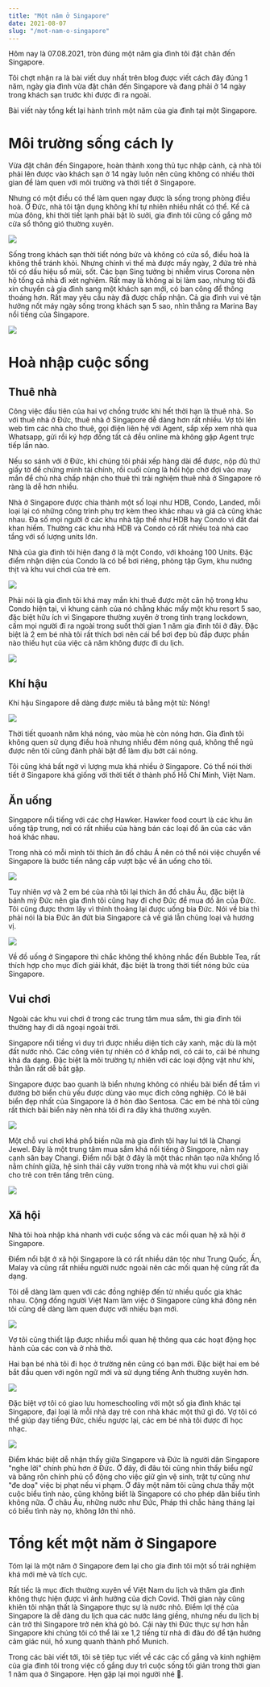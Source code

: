 ```yaml
---
title: "Một năm ở Singapore"
date: 2021-08-07
slug: "/mot-nam-o-singapore"
---
```


Hôm nay là 07.08.2021, tròn đúng một năm gia đình tôi đặt chân đến Singapore.

Tôi chợt nhận ra là bài viết duy nhất trên blog được viết cách đây đúng 1 năm, ngày gia đình vừa đặt chân đến Singapore và đang phải ở 14 ngày trong khách sạn trước khi được đi ra ngoài.

Bài viết này tổng kết lại hành trình một năm của gia đình tại một Singapore.

# Môi trường sống cách ly

Vừa đặt chân đến Singapore, hoàn thành xong thủ tục nhập cảnh, cả nhà tôi phải lên được vào khách sạn ở 14 ngày luôn nên cũng không có nhiều thời gian để làm quen với môi trường và thời tiết ở Singapore.

Nhưng có một điều có thể làm quen ngay được là sống trong phòng điều hoà. Ở Đức, nhà tôi tận dụng không khí tự nhiên nhiều nhất có thể. Kể cả mùa đông, khi thời tiết lạnh phải bật lò sưởi, gia đình tôi cũng cố gắng mở cửa sổ thông gió thường xuyên.

![](iso1.jpeg)

Sống trong khách sạn thời tiết nóng bức và không có cửa sổ, điều hoà là không thể tránh khỏi. Nhưng chính vì thế mà được mấy ngày, 2 đứa trẻ nhà tôi có dấu hiệu sổ mũi, sốt. Các bạn Sing tưởng bị nhiễm virus Corona nên hộ tống cả nhà đi xét nghiệm. Rất may là không ai bị làm sao, nhưng tôi đã xin chuyển cả gia đình sang một khách sạn mới, có ban công để thông thoáng hơn. Rất may yêu cầu này đã được chấp nhận. Cả gia đình vui vẻ tận hưởng nốt máy ngày sống trong khách sạn 5 sao, nhìn thẳng ra Marina Bay nổi tiếng của Singapore.

![](iso2.jpeg)

# Hoà nhập cuộc sống

## Thuê nhà

Công việc đầu tiên của hai vợ chồng trước khi hết thời hạn là thuê nhà. So với thuê nhà ở Đức, thuê nhà ở Singapore dễ dàng hơn rất nhiều. Vợ tôi lên web tìm các nhà cho thuê, gọi điện liên hệ với Agent, sắp xếp xem nhà qua Whatsapp, gửi rồi ký hợp đồng tất cả đều online mà không gặp Agent trực tiếp lần nào. 

Nếu so sánh với ở Đức, khi chúng tôi phải xếp hàng dài để được, nộp đủ thứ giấy tờ để chứng mình tài chính, rồi cuối cùng là hồi hộp chờ đợi vào may mắn để chủ nhà chấp nhận cho thuê thì trải nghiệm thuê nhà ở Singapore rõ ràng là dễ hơn nhiều.

Nhà ở Singapore được chia thành một số loại như HDB, Condo, Landed, mỗi loại lại có những công trình phụ trợ kèm theo khác nhau và giá cả cũng khác nhau. Đa số mọi người ở các khu nhà tập thể như HDB hay Condo vì đất đai khan hiếm. Thường các khu nhà HDB và Condo có rất nhiều toà nhà cao tầng với số lượng units lớn.

Nhà của gia đình tôi hiện đang ở là một Condo, với khoảng 100 Units. Đặc điểm nhận diện của Condo là có bể bơi riêng, phòng tập Gym, khu nướng thịt và khu vui chơi của trẻ em. 

![](lanai.jpeg)

Phải nói là gia đình tôi khá may mắn khi thuê được một căn hộ trong khu Condo hiện tại, vì khung cảnh của nó chẳng khác mấy một khu resort 5 sao, đặc biệt hữu ích vì Singapore thường xuyên ở trong tình trạng lockdown, cấm mọi người đi ra ngoài trong suốt thời gian 1 năm gia đình tôi ở đây. Đặc biệt là 2 em bé nhà tôi rất thích bơi nên cái bể bơi đẹp bù đắp được phần nào thiếu hụt của việc cả năm không được đi du lịch.

![](lanai2.jpeg)

## Khí hậu

Khí hậu Singapore dễ dàng được miêu tả bằng một từ: Nóng!

![](sun.jpeg)

Thời tiết quoanh năm khá nóng, vào mùa hè còn nóng hơn. Gia đình tôi không quen sử dụng điều hoà nhưng nhiều đêm nóng quá, không thể ngủ được nên tôi cũng đành phải bật để làm dịu bớt cái nóng.

Tôi cũng khá bất ngờ vì lượng mưa khá nhiều ở Singapore. Có thể nói thời tiết ở Singapore khá giống với thời tiết ở thành phố Hồ Chí Minh, Việt Nam.

## Ăn uống

Singapore nổi tiếng với các chợ Hawker. Hawker food court là các khu ăn uống tập trung, nơi có rất nhiều của hàng bán các loại đồ ăn của các văn hoá khác nhau.

Trong nhà có mỗi mình tôi thích ăn đồ châu Á nên có thể nói việc chuyển về Singapore là bước tiến nâng cấp vượt bậc về ăn uống cho tôi. 

![](eating.jpeg)

Tuy nhiên vợ và 2 em bé của nhà tôi lại thích ăn đồ châu Âu, đặc biệt là bánh mỳ Đức nên gia đình tôi cũng hay đi chợ Đức để mua đồ ăn của Đức. Tôi cũng được thơm lây vì thỉnh thoảng lại được uống bia Đức. Nói về bia thì phải nói là bia Đức ăn đứt bia Singapore cả về giá lẫn chủng loại và hương vị. 

![](german.jpeg)

Về đồ uống ở Singapore thì chắc không thể không nhắc đến Bubble Tea, rất thích hợp cho mục đích giải khát, đặc biệt là trong thời tiết nóng bức của Singapore.

## Vui chơi

Ngoài các khu vui chơi ở trong các trung tâm mua sắm, thì gia đình tôi thường hay đi dã ngoại ngoài trời.

Singapore nổi tiềng vì duy trì được nhiều diện tích cây xanh, mặc dù là một đất nước nhỏ. Các công viên tự nhiên có ở khắp nơi, có cái to, cái bé nhưng khá đa dạng. Đặc biệt là môi trường tự nhiên với các loại động vật như khỉ, thằn lằn rất dễ bắt gặp.

Singapore được bao quanh là biển nhưng không có nhiều bãi biển để tắm vì đường bờ biển chủ yếu được dùng vào mục đích công nghiệp. Có lẽ bãi biển đẹp nhất của Singapore là ở hòn đào Sentosa. Các em bé nhà tôi cũng rất thích bãi biển này nên nhà tôi đi ra đây khá thường xuyên.

![](sentosa2.jpeg)

Một chỗ vui chơi khá phổ biến nữa mà gia đình tôi hay lui tới là Changi Jewel. Đây là một trung tâm mua sắm khá nổi tiếng ở Singpore, nằm nay cạnh sân bay Changi. Điểm nổi bật ở đây là một thác nhân tạo nữa khổng lồ nằm chính giữa, hệ sinh thái cây vườn trong nhà và một khu vui chơi giải cho trẻ con trên tầng trên cùng.

![](jewel.jpeg)

## Xã hội

Nhà tôi hoà nhập khá nhanh với cuộc sống và các mối quan hệ xã hội ở Singapore.

Điểm nổi bật ở xã hội Singapore là có rất nhiều dân tộc như Trung Quốc, Ấn, Malay và cũng rất nhiều người nước ngoài nên các mối quan hệ cũng rất đa dạng.

Tôi dễ dàng làm quen với các đồng nghiệp đến từ nhiều quốc gia khác nhau. Cộng đồng người Việt Nam làm việc ở Singapore cũng khá đông nên tôi cũng dễ dàng làm quen được với nhiều bạn mới. 

![](friend1.jpeg)

Vợ tôi cũng thiết lập được nhiều mối quan hệ thông qua các hoạt động học hành của các con và ở nhà thờ. 

Hai bạn bé nhà tôi đi học ở trường nên cũng có bạn mới. Đặc biệt hai em bé bắt đầu quen với ngôn ngữ mới và sử dụng tiếng Anh thường xuyên hơn.

![](montesory.jpeg)

Đặc biệt vợ tôi có giao lưu homeschooling với một số gia đình khác tại Singapore, đại loại là mỗi nhà dạy trẻ con nhà khác một thứ gì đó. Vợ tôi có thể giúp dạy tiếng Đức, chiều ngược lại, các em bé nhà tôi được đi học nhạc.

![](friend2.jpeg)

Điểm khác biệt dễ nhận thấy giữa Singapore và Đức là người dân Singapore "nghe lời" chính phủ hơn ở Đức. Ở đây, đi đâu tôi cũng nhìn thấy biểu ngữ và băng rôn chính phủ cổ động cho việc giữ gìn vệ sinh, trật tự cũng như "đe doạ" việc bị phạt nếu vi phạm. Ở đây một năm tôi cũng chưa thấy một cuộc biểu tình nào, cũng không biết là Singapore có cho phép dân biểu tình không nữa.  Ở châu Âu, những nước như Đức, Pháp thì chắc hàng tháng lại có biểu tình này nọ, không lớn thì nhỏ.

# Tổng kết một năm ở Singapore

Tóm lại là một năm ở Singapore đem lại cho gia đình tôi một số trải nghiệm khá mới mẻ và tích cực. 

Rất tiếc là mục đích thường xuyên về Việt Nam du lịch và thăm gia đình không thực hiện được vì ảnh hưởng của dịch Covid. Thời gian này cũng khiên tôi nhận thất là Singapore thực sự là nước nhỏ. Điểm lợi thế của Singapore là dễ dàng du lịch qua các nước láng giềng, nhưng nếu du lịch bị cản trở thì Singapore trở nên khá gò bó. Cái này thì Đức thực sự hơn hẳn Singapore khi chúng tôi có thể lái xe 1,2 tiếng từ nhà đi đâu đó để tận hưởng cảm giác núi, hồ xung quanh thành phố Munich.

Trong các bài viết tới, tôi sẽ tiêp tục viết về các các cố gắng và kinh nghiệm của gia đình tôi trong việc cố gắng duy trì cuộc sống tối giản trong thời gian 1 năm qua ở Singapore. Hẹn gặp lại mọi người nhé 👋.